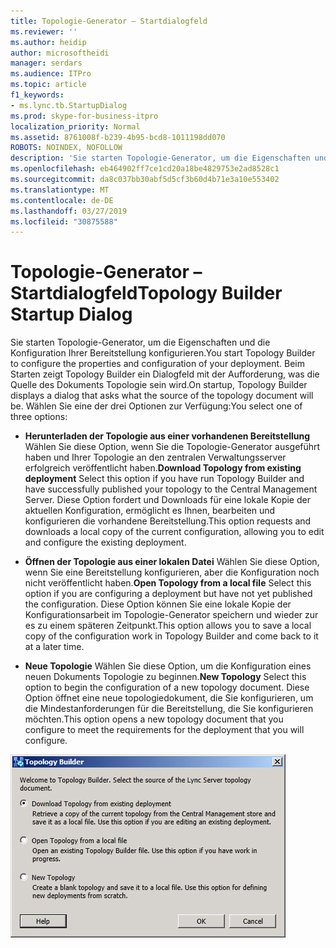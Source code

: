 ```yaml
---
title: Topologie-Generator – Startdialogfeld
ms.reviewer: ''
ms.author: heidip
author: microsoftheidi
manager: serdars
ms.audience: ITPro
ms.topic: article
f1_keywords:
- ms.lync.tb.StartupDialog
ms.prod: skype-for-business-itpro
localization_priority: Normal
ms.assetid: 8761008f-b239-4b95-bcd8-1011198dd070
ROBOTS: NOINDEX, NOFOLLOW
description: 'Sie starten Topologie-Generator, um die Eigenschaften und die Konfiguration Ihrer Bereitstellung konfigurieren. Beim Starten zeigt Topology Builder ein Dialogfeld mit der Aufforderung, was die Quelle des Dokuments Topologie sein wird. Wählen Sie eine der drei Optionen zur Verfügung:'
ms.openlocfilehash: eb464902ff7ce1cd20a18be4829753e2ad8528c1
ms.sourcegitcommit: da8c037bb30abf5d5cf3b60d4b71e3a10e553402
ms.translationtype: MT
ms.contentlocale: de-DE
ms.lasthandoff: 03/27/2019
ms.locfileid: "30875588"
---
```

# <a name="topology-builder-startup-dialog"></a><span data-ttu-id="096ff-105">Topologie-Generator – Startdialogfeld</span><span class="sxs-lookup"><span data-stu-id="096ff-105">Topology Builder Startup Dialog</span></span>
 
<span data-ttu-id="096ff-106">Sie starten Topologie-Generator, um die Eigenschaften und die Konfiguration Ihrer Bereitstellung konfigurieren.</span><span class="sxs-lookup"><span data-stu-id="096ff-106">You start Topology Builder to configure the properties and configuration of your deployment.</span></span> <span data-ttu-id="096ff-107">Beim Starten zeigt Topology Builder ein Dialogfeld mit der Aufforderung, was die Quelle des Dokuments Topologie sein wird.</span><span class="sxs-lookup"><span data-stu-id="096ff-107">On startup, Topology Builder displays a dialog that asks what the source of the topology document will be.</span></span> <span data-ttu-id="096ff-108">Wählen Sie eine der drei Optionen zur Verfügung:</span><span class="sxs-lookup"><span data-stu-id="096ff-108">You select one of three options:</span></span>
  
- <span data-ttu-id="096ff-109">**Herunterladen der Topologie aus einer vorhandenen Bereitstellung** Wählen Sie diese Option, wenn Sie die Topologie-Generator ausgeführt haben und Ihrer Topologie an den zentralen Verwaltungsserver erfolgreich veröffentlicht haben.</span><span class="sxs-lookup"><span data-stu-id="096ff-109">**Download Topology from existing deployment** Select this option if you have run Topology Builder and have successfully published your topology to the Central Management Server.</span></span> <span data-ttu-id="096ff-110">Diese Option fordert und Downloads für eine lokale Kopie der aktuellen Konfiguration, ermöglicht es Ihnen, bearbeiten und konfigurieren die vorhandene Bereitstellung.</span><span class="sxs-lookup"><span data-stu-id="096ff-110">This option requests and downloads a local copy of the current configuration, allowing you to edit and configure the existing deployment.</span></span>
    
- <span data-ttu-id="096ff-111">**Öffnen der Topologie aus einer lokalen Datei** Wählen Sie diese Option, wenn Sie eine Bereitstellung konfigurieren, aber die Konfiguration noch nicht veröffentlicht haben.</span><span class="sxs-lookup"><span data-stu-id="096ff-111">**Open Topology from a local file** Select this option if you are configuring a deployment but have not yet published the configuration.</span></span> <span data-ttu-id="096ff-112">Diese Option können Sie eine lokale Kopie der Konfigurationsarbeit im Topologie-Generator speichern und wieder zur es zu einem späteren Zeitpunkt.</span><span class="sxs-lookup"><span data-stu-id="096ff-112">This option allows you to save a local copy of the configuration work in Topology Builder and come back to it at a later time.</span></span>
    
- <span data-ttu-id="096ff-113">**Neue Topologie** Wählen Sie diese Option, um die Konfiguration eines neuen Dokuments Topologie zu beginnen.</span><span class="sxs-lookup"><span data-stu-id="096ff-113">**New Topology** Select this option to begin the configuration of a new topology document.</span></span> <span data-ttu-id="096ff-114">Diese Option öffnet eine neue topologiedokument, die Sie konfigurieren, um die Mindestanforderungen für die Bereitstellung, die Sie konfigurieren möchten.</span><span class="sxs-lookup"><span data-stu-id="096ff-114">This option opens a new topology document that you configure to meet the requirements for the deployment that you will configure.</span></span>
    
![Topologie-Generator – Startdialogfeld](../../../media/Topology_Builder_Startup_Dialog.jpg)
  
